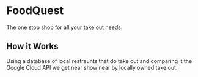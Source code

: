 # FoodQuest
The one stop shop for all your take out needs.

## How it Works
Using a database of local restraunts that do take out and comparing it the Google Cloud API we get near show near by locally owned take out.


